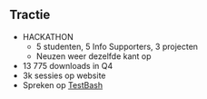 ## Tractie

* HACKATHON
    * 5 studenten, 5 Info Supporters, 3 projecten
    * Neuzen weer dezelfde kant op
* 13 775 downloads in Q4
* 3k sessies op website
* Spreken op [TestBash](https://dojo.ministryoftesting.com/events/testbash-netherlands-2018/) <!-- .element target="_blank" -->
